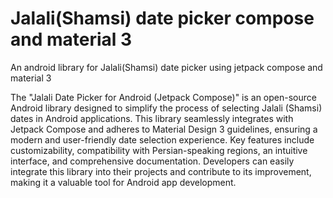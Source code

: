 # Jalali(Shamsi) date picker compose and material 3
An android library for Jalali(Shamsi) date picker using jetpack compose and material 3

The "Jalali Date Picker for Android (Jetpack Compose)" is an open-source Android library designed to simplify the process of selecting Jalali (Shamsi) dates in Android applications. This library seamlessly integrates with Jetpack Compose and adheres to Material Design 3 guidelines, ensuring a modern and user-friendly date selection experience. Key features include customizability, compatibility with Persian-speaking regions, an intuitive interface, and comprehensive documentation. Developers can easily integrate this library into their projects and contribute to its improvement, making it a valuable tool for Android app development.
